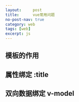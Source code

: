 ```yaml
---
layout:     post
title:      vue常用问题
no-post-nav: true
category: web
tags: [web]
excerpt: js
---
```


## 模板的作用

## 属性绑定 :title
## 双向数据绑定 v-model

